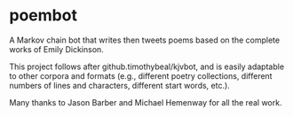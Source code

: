 # poembot
A Markov chain bot that writes then tweets poems based on the complete
works of Emily Dickinson.

This project follows after github.timothybeal/kjvbot, and is easily 
adaptable to other corpora and formats (e.g., different poetry collections,
different numbers of lines and characters, different start words, etc.).

Many thanks to Jason Barber and Michael Hemenway for all the real work.
